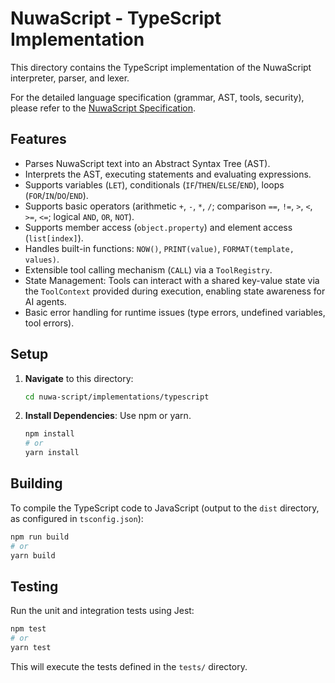 # NuwaScript - TypeScript Implementation

This directory contains the TypeScript implementation of the NuwaScript interpreter, parser, and lexer.

For the detailed language specification (grammar, AST, tools, security), please refer to the [NuwaScript Specification](../../spec/README.md).

## Features

- Parses NuwaScript text into an Abstract Syntax Tree (AST).
- Interprets the AST, executing statements and evaluating expressions.
- Supports variables (`LET`), conditionals (`IF`/`THEN`/`ELSE`/`END`), loops (`FOR`/`IN`/`DO`/`END`).
- Supports basic operators (arithmetic `+`, `-`, `*`, `/`; comparison `==`, `!=`, `>`, `<`, `>=`, `<=`; logical `AND`, `OR`, `NOT`).
- Supports member access (`object.property`) and element access (`list[index]`).
- Handles built-in functions: `NOW()`, `PRINT(value)`, `FORMAT(template, values)`.
- Extensible tool calling mechanism (`CALL`) via a `ToolRegistry`.
- State Management: Tools can interact with a shared key-value state via the `ToolContext` provided during execution, enabling state awareness for AI agents.
- Basic error handling for runtime issues (type errors, undefined variables, tool errors).

## Setup

1.  **Navigate** to this directory:
    ```bash
    cd nuwa-script/implementations/typescript
    ```
2.  **Install Dependencies**: Use npm or yarn.
    ```bash
    npm install
    # or
    yarn install
    ```

## Building

To compile the TypeScript code to JavaScript (output to the `dist` directory, as configured in `tsconfig.json`):

```bash
npm run build
# or
yarn build
```

## Testing

Run the unit and integration tests using Jest:

```bash
npm test
# or
yarn test
```

This will execute the tests defined in the `tests/` directory.